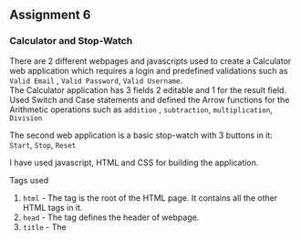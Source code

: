 
## Assignment 6

### Calculator and Stop-Watch

There are 2 different webpages and javascripts used to create a Calculator web application which requires a login and predefined validations such as `Valid Email` , `Valid Password`, `Valid Username`.<br>
The Calculator application has 3 fields 2 editable and 1 for the result field.<br>
Used Switch and Case statements and defined the Arrow functions for the Arithmetic operations such as `addition` , `subtraction`, `multiplication`, `Division`<br>


The second web application is a basic stop-watch with 3 buttons in it:<br>
`Start`, `Stop`, `Reset`

I have used javascript, HTML and CSS for building the application.<br>

Tags used 
1. `html` - The <html> tag is the root of the HTML page. It contains all the other HTML tags in it.
2. `head` - The <head> tag defines the header of webpage.
3. `title` - The <title> tag defines the title of the webpage.
4. `link` - The <link> tag is used to link any external files for the webpage.
5. `meta` - The <meta> tag contains the information about the webpage.
6. `style` - The <style> attribute is used for styling the tags.
7. `body` - The <body> tag is used for the body section of the webpage.
8. `h1`| `h2`| `h3` - The <h> tag is used for different size of headings.
9. `div` - The div tag is used for division of the pages for more clarity.
10. `a` - The <a> tag is used to link pages with the current page
11. `p` - The <p> tag is used tp define the paragraph 
12. `button` - The <button> tag defines a clickable button - Submit and reset

### Javascript Functions used

1. `document.getElementById()`
2. `document.getElementByClass()`
3. `document.getElementByName()`
4. `addEventListener()`
5. `document.querySelector()`
6. `parseFloat()`
7. `switch Case()`
8. `preventDefault()`


Project Made by Saketh Vootla (NUID: 001568984)